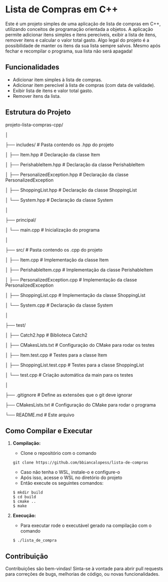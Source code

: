 # Lista de Compras em C++

Este é um projeto simples de uma aplicação de lista de compras em C++, utilizando conceitos de programação orientada a objetos. A aplicação permite adicionar itens simples e itens perecíveis, exibir a lista de itens, remover itens e calcular o valor total gasto. Algo legal do projeto é a possibilidade de manter os itens da sua lista sempre salvos. Mesmo após fechar e recompilar o programa, sua lista não será apagada!

## Funcionalidades

- Adicionar item simples à lista de compras.
- Adicionar item perecível à lista de compras (com data de validade).
- Exibir lista de itens e valor total gasto.
- Remover itens da lista.


## Estrutura do Projeto

projeto-lista-compras-cpp/

│

├── includes/                           # Pasta contendo os .hpp do projeto

│ ├── Item.hpp                          # Declaração da classe Item

│ ├── PerishableItem.hpp                # Declaração da classe PerishableItem

│ ├── PersonalizedException.hpp         # Declaração da classe PersonalizedException

│ ├── ShoppingList.hpp                  # Declaração da classe ShoppingList

│ └── System.hpp                        # Declaração da classe System

│

├── principal/   

│ └── main.cpp                          # Inicialização do programa

│

├── src/                                # Pasta contendo os .cpp do projeto

│ ├── Item.cpp                          # Implementação da classe Item

│ ├── PerishableItem.cpp                # Implementação da classe PerishableItem

│ ├── PersonalizedException.cpp         # Implementação da classe PersonalizedException

│ ├── ShoppingList.cpp                  # Implementação da classe ShoppingList

│ └── System.cpp                        # Declaração da classe System

│

├── test/

│ ├── Catch2.hpp                        # Biblioteca Catch2 

│ ├── CMakesLists.txt                   # Configuração do CMake para rodar os testes 

│ ├── Item.test.cpp                     # Testes para a classe Item

│ ├── ShoppingList.test.cpp             # Testes para a classe ShoppingList

│ └── test.cpp                          # Criação automática da main para os testes

│

├── .gitignore                          # Define as extensões que o git deve ignorar

├── CMakesLists.txt                     # Configuração do CMake para rodar o programa

└── README.md                           # Este arquivo


## Como Compilar e Executar

1. **Compilação:**
   
   - Clone o repositório com o comando
   ```
   git clone https://github.com/bbiancalopess/lista-de-compras

   ``` 
   - Caso não tenha o WSL, instale-o e configure-o
   - Após isso, acesse o WSL no diretório do projeto
   - Então execute os seguintes comandos:
    ```
    $ mkdir build
    $ cd build
    $ cmake ..
    $ make

2. **Execução:**
   - Para executar rode o executável gerado na compilação com o comando
    ```
    $ ./lista_de_compra

## Contribuição
Contribuições são bem-vindas! Sinta-se à vontade para abrir pull requests para correções de bugs, melhorias de código, ou novas funcionalidades.